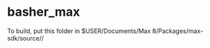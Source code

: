 # basher_max

To build, put this folder in $USER/Documents/Max 8/Packages/max-sdk/source/<something>/
